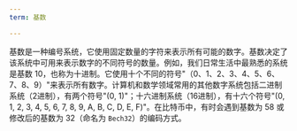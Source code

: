 ```yaml
---
term: 基数

---
```

基数是一种编号系统，它使用固定数量的字符来表示所有可能的数字。基数决定了该系统中可用来表示数字的不同符号的数量。例如，我们日常生活中最熟悉的系统是基数 10，也称为十进制。它使用十个不同的符号"（0、1、2、3、4、5、6、7、8、9）"来表示所有数字。计算机和数学领域常用的其他数字系统包括二进制系统（2进制），有两个符号"(0, 1)"；十六进制系统（16进制），有十六个符号"(0, 1, 2, 3, 4, 5, 6, 7, 8, 9, A, B, C, D, E, F)"。在比特币中，有时会遇到基数为 58 或修改后的基数为 32（命名为 `Bech32`）的编码方式。